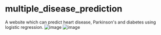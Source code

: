 # multiple_disease_prediction
A website which can predict heart disease, Parkinson's and diabetes using logistic regression. 
![image](https://user-images.githubusercontent.com/60751214/201515153-e6f0bcae-ff35-4528-9c0d-37921d80cb63.png)
![image](https://user-images.githubusercontent.com/60751214/201515164-0022bc41-3eb6-4278-98c1-b2bc0237c9d0.png)
